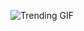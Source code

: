 ![Trending GIF](https://media2.giphy.com/media/v1.Y2lkPThiYjIxNzcyZnNiMHlhZ2dpNWVmOTFpMTlkajJ3MG94NnBuNDJqajV5dHNmejhsaiZlcD12MV9naWZzX3NlYXJjaCZjdD1n/wQAbcl6iDnawokpLj9/giphy.gif)
